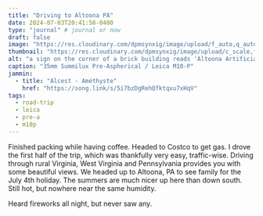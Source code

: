```yaml
---
title: "Driving to Altoona PA"
date: 2024-07-03T20:41:58-0400
type: "journal" # journal or now
draft: false
image: "https://res.cloudinary.com/dpmsynxig/image/upload/f_auto,q_auto:good/v1727657055/2024%20Posts/2024-07-03_driving-to-altoona/2024-07-03_m10p-7.jpg"
thumbnail: "https://res.cloudinary.com/dpmsynxig/image/upload/c_scale,f_auto,q_auto:good,w_740/v1727657055/2024%20Posts/2024-07-03_driving-to-altoona/2024-07-03_m10p-7.jpg"
alt: "a sign on the corner of a brick building reads 'Altoona Artificial Limb & Supply Company'"
caption: "35mm Summilux Pre-Aspherical / Leica M10-P"
jammin:
  - title: "Alcest - Améthyste"
    href: "https://song.link/s/5i7bzDgRehQfktqxu7xHqV"
tags:
  - road-trip
  - leica
  - pre-a
  - m10p
---
```


Finished packing while having coffee. Headed to Costco to get gas. I drove the first half of the trip, which was thankfully very easy, traffic-wise. Driving through rural Virginia, West Virginia and Pennsylvania provides you with some beautiful views.
We headed up to Altoona, PA to see family for the July 4th holiday. The summers are much nicer up here than down south. Still hot, but nowhere near the same humidity.

Heard fireworks all night, but never saw any.
